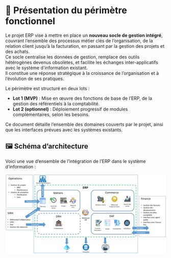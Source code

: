 # 🎯 Présentation du périmètre fonctionnel

Le projet ERP vise à mettre en place un **nouveau socle de gestion intégré**, couvrant l’ensemble des processus métier clés de l’organisation, de la relation client jusqu’à la facturation, en passant par la gestion des projets et des achats.  
Ce socle centralise les données de gestion, remplace des outils hétérogènes devenus obsolètes, et facilite les échanges inter-applicatifs avec le système d'information existant.  
Il constitue une réponse stratégique à la croissance de l’organisation et à l’évolution de ses pratiques.

Le périmètre est structuré en deux lots :
- **Lot 1 (MVP)** : Mise en œuvre des fonctions de base de l’ERP, de la gestion des référentiels à la comptabilité.
- **Lot 2 (optionnel)** : Déploiement progressif de modules complémentaires, selon les besoins.

Ce document détaille l’ensemble des domaines couverts par le projet, ainsi que les interfaces prévues avec les systèmes existants.

## 🖼️ Schéma d’architecture

Voici une vue d’ensemble de l’intégration de l’ERP dans le système d’information :

![Schéma d’architecture du SI](docs/images/périmètre-fonctionnel.png)
